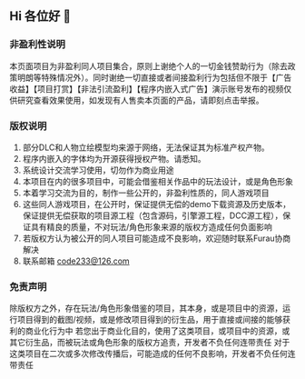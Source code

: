 ## Hi 各位好 👋
### 非盈利性说明
本页面项目为非盈利同人项目集合，原则上谢绝个人的一切金钱赞助行为（除去政策明朗等特殊情况外）。同时谢绝一切直接或者间接盈利行为包括但不限于【广告收益】【项目打赏】【非法引流盈利】【程序内嵌入式广告】演示账号发布的视频仅供研究查看效果使用，如发现有人售卖本页面的产品，请即刻点击举报。
### 版权说明
 1. 部分DLC和人物立绘模型均来源于网络，无法保证其为标准产权产物。
 2. 程序内嵌入的字体均为开源获得授权产物。请悉知。
 3. 系统设计交流学习使用，切勿作为商业用途
 4. 本项目在内的很多项目中，可能会借鉴相关作品中的玩法设计，或是角色形象
 5. 本着学习交流为目的，制作一些公开的，非盈利性质的，同人游戏项目
 6. 这些同人游戏项目，在公开时，保证提供无偿的demo下载资源及历史版本，保证提供无偿获取的项目源工程（包含源码，引擎源工程，DCC源工程），保证具有精良的质量，不对玩法/角色形象来源的版权方造成任何负面影响
 7. 若版权方认为被公开的同人项目可能造成不良影响，欢迎随时联系Furau协商解决
 8. 联系邮箱 code233@126.com
### 免责声明
除版权方之外，存在玩法/角色形象借鉴的项目，其本身，或是项目中的资源，运行项目得到的截图/视频，或是修改项目得到的衍生品，用于直接或间接的能够获利的商业化行为中
若您出于商业化目的，使用了这类项目，或项目中的资源，或其它衍生品，而被玩法或角色形象的版权方追责，开发者不负任何连带责任
对于这类项目在二次或多次修改传播后，可能造成的任何不良影响，开发者不负任何连带责任

<!--
**Seer2reboot/Seer2reboot** is a ✨ _special_ ✨ repository because its `README.md` (this file) appears on your GitHub profile.

Here are some ideas to get you started:

- 🔭 I’m currently working on ...
- 🌱 I’m currently learning ...
- 👯 I’m looking to collaborate on ...
- 🤔 I’m looking for help with ...
- 💬 Ask me about ...
- 📫 How to reach me: ...
- 😄 Pronouns: ...
- ⚡ Fun fact: ...
-->
